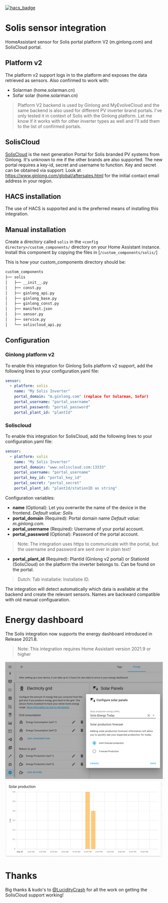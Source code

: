 [![hacs_badge](https://img.shields.io/badge/HACS-Default-41BDF5.svg?style=for-the-badge)](https://github.com/hacs/integration)

# Solis sensor integration
HomeAssistant sensor for Solis portal platform V2 (m.ginlong.com) and SolisCloud portal. 

## Platform v2
The platform v2 support logs in to the platform and exposes the data retrieved as sensors.
Also confirmed to work with:
* Solarman (home.solarman.cn)
* Sofar solar (home.solarman.cn)

> Platform V2 backend is used by Ginlong and MyEvolveCloud and the same backend is also used for different PV inverter brand portals. I've only tested it in context of Solis with the Ginlong platform. Let me know if it works with for other inverter types as well and I'll add them to the list of confirmed portals.

## SolisCloud
[SolisCloud](https://www.soliscloud.com/) is the next generation Portal for Solis branded PV systems from Ginlong. It's unknown to me if the other brands are also supported.
The new portal requires a key-id, secret and username to function.
Key and secret can be obtained via support: Look at https://www.ginlong.com/global/aftersales.html for the initial contact email address in your region.

## HACS installation

The use of HACS is supported and is the preferred means of installing this integration.

## Manual installation

Create a directory called `solis` in the `<config directory>/custom_components/` directory on your Home Assistant instance.
Install this component by copying the files in [`/custom_components/solis/`]

This is how your custom_components directory should be:
```bash
custom_components
├── solis
│   ├── __init__.py
│   ├── const.py
│   ├── ginlong_api.py
│   ├── ginlong_base.py
│   ├── ginlong_const.py
│   ├── manifest.json
│   ├── sensor.py
│   ├── service.py
│   └── soliscloud_api.py
```

## Configuration

### Ginlong platform v2
To enable this integration for Ginlong Solis platform v2 support, add the following lines to your configuration.yaml file:

``` YAML
sensor:
  - platform: solis
    name: "My Solis Inverter"
    portal_domain: "m.ginlong.com" (replace for Solarman, Sofar)
    portal_username: "portal_username"
    portal_password: "portal_password"
    portal_plant_id: "plantId"
```
### Soliscloud
To enable this integration for SolisCloud, add the following lines to your configuration.yaml file:

``` YAML
sensor:
  - platform: solis
    name: "My Solis Inverter"
    portal_domain: "www.soliscloud.com:13333"
    portal_username: "portal_username"
    portal_key_id: "portal_key_id"
    portal_secret: "portal_secret"
    portal_plant_id: "plantId/stationID as string"
```

Configuration variables:

* **name** (Optional): Let you overwrite the name of the device in the frontend. *Default value: Solis*
* **portal_domain** (Required): Portal domain name *Default value: m.ginlong.com*. 
* **portal_username** (Required): Username of your portal account.
* **portal_password** (Optional): Password of the portal account. 
> Note: The integration uses https to communicate with the portal, but the username and password are sent over in plain text!
* **portal_plant_id** (Required): PlantId (Ginlong v2 portal) or StationId (SolisCloud) on the platform the inverter belongs to. Can be found on the portal.
> Dutch: Tab installatie: Installatie ID. 

The integration will detect automatically which data is available at the backend and create the relevant sensors. Names are backward compatible with old manual configuaration.

# Energy dashboard
The Solis integration now supports the energy dashboard introduced in Release 2021.8. 
> Note: This integration requires Home Assistant version 2021.9 or higher

![dashboard integration](./image/energy_dashboard_integration.GIF)
![energy production](./image/solar_production_energy_dashboard.GIF)

# Thanks
Big thanks & kudo's to [@LucidityCrash](https://github.com/LucidityCrash) for all the work on getting the SolisCloud support working!
